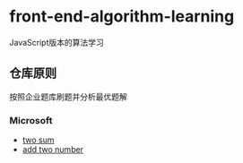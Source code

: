 # front-end-algorithm-learning
JavaScript版本的算法学习

## 仓库原则
按照企业题库刷题并分析最优题解

### Microsoft
- [two sum](https://github.com/Liqiuyue9597/front-end-algorithm-learning/blob/master/microsoft/%5B1%5Dtwo%20sum.md)
- [add two number](https://github.com/Liqiuyue9597/front-end-algorithm-learning/blob/master/microsoft/%5B2%5DAdd%20Two%20Number.md)
